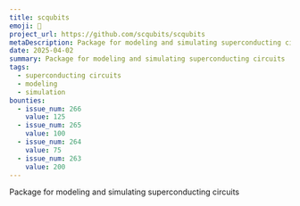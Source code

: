 ```yaml
---
title: scqubits
emoji: 📡
project_url: https://github.com/scqubits/scqubits
metaDescription: Package for modeling and simulating superconducting circuits
date: 2025-04-02
summary: Package for modeling and simulating superconducting circuits
tags:
  - superconducting circuits
  - modeling
  - simulation
bounties:
  - issue_num: 266
    value: 125
  - issue_num: 265
    value: 100
  - issue_num: 264
    value: 75
  - issue_num: 263
    value: 200
---
```


Package for modeling and simulating superconducting circuits
